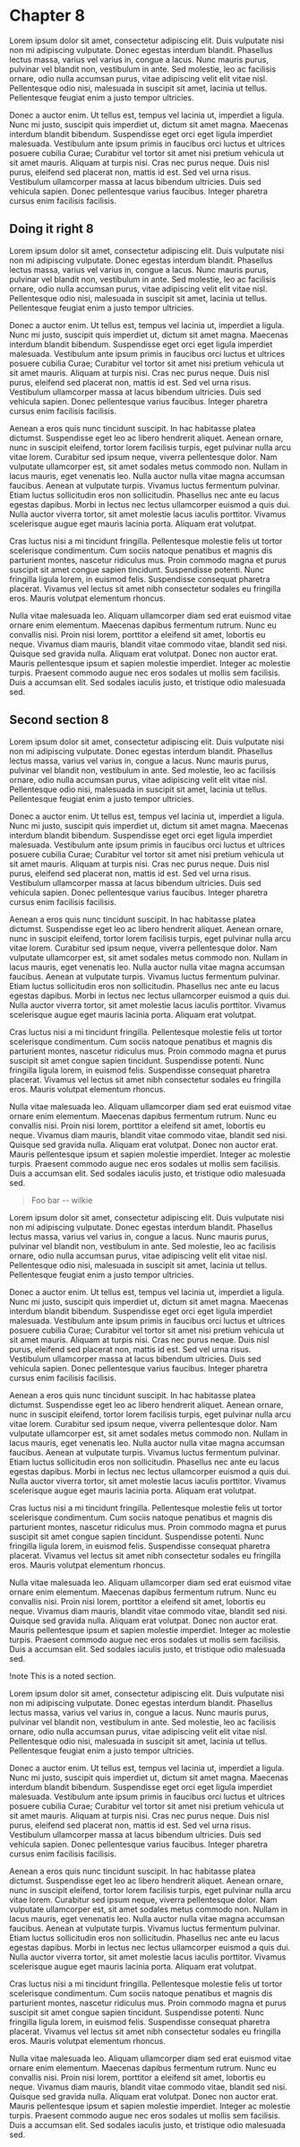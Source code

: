 # Chapter 8

Lorem ipsum dolor sit amet, consectetur adipiscing elit. Duis vulputate nisi non mi adipiscing vulputate. Donec egestas interdum blandit. Phasellus lectus massa, varius vel varius in, congue a lacus. Nunc mauris purus, pulvinar vel blandit non, vestibulum in ante. Sed molestie, leo ac facilisis ornare, odio nulla accumsan purus, vitae adipiscing velit elit vitae nisl. Pellentesque odio nisi, malesuada in suscipit sit amet, lacinia ut tellus. Pellentesque feugiat enim a justo tempor ultricies.

Donec a auctor enim. Ut tellus est, tempus vel lacinia ut, imperdiet a ligula. Nunc mi justo, suscipit quis imperdiet ut, dictum sit amet magna. Maecenas interdum blandit bibendum. Suspendisse eget orci eget ligula imperdiet malesuada. Vestibulum ante ipsum primis in faucibus orci luctus et ultrices posuere cubilia Curae; Curabitur vel tortor sit amet nisi pretium vehicula ut sit amet mauris. Aliquam at turpis nisi. Cras nec purus neque. Duis nisl purus, eleifend sed placerat non, mattis id est. Sed vel urna risus. Vestibulum ullamcorper massa at lacus bibendum ultricies. Duis sed vehicula sapien. Donec pellentesque varius faucibus. Integer pharetra cursus enim facilisis facilisis.

## Doing it right 8

Lorem ipsum dolor sit amet, consectetur adipiscing elit. Duis vulputate nisi non mi adipiscing vulputate. Donec egestas interdum blandit. Phasellus lectus massa, varius vel varius in, congue a lacus. Nunc mauris purus, pulvinar vel blandit non, vestibulum in ante. Sed molestie, leo ac facilisis ornare, odio nulla accumsan purus, vitae adipiscing velit elit vitae nisl. Pellentesque odio nisi, malesuada in suscipit sit amet, lacinia ut tellus. Pellentesque feugiat enim a justo tempor ultricies.

Donec a auctor enim. Ut tellus est, tempus vel lacinia ut, imperdiet a ligula. Nunc mi justo, suscipit quis imperdiet ut, dictum sit amet magna. Maecenas interdum blandit bibendum. Suspendisse eget orci eget ligula imperdiet malesuada. Vestibulum ante ipsum primis in faucibus orci luctus et ultrices posuere cubilia Curae; Curabitur vel tortor sit amet nisi pretium vehicula ut sit amet mauris. Aliquam at turpis nisi. Cras nec purus neque. Duis nisl purus, eleifend sed placerat non, mattis id est. Sed vel urna risus. Vestibulum ullamcorper massa at lacus bibendum ultricies. Duis sed vehicula sapien. Donec pellentesque varius faucibus. Integer pharetra cursus enim facilisis facilisis.

Aenean a eros quis nunc tincidunt suscipit. In hac habitasse platea dictumst. Suspendisse eget leo ac libero hendrerit aliquet. Aenean ornare, nunc in suscipit eleifend, tortor lorem facilisis turpis, eget pulvinar nulla arcu vitae lorem. Curabitur sed ipsum neque, viverra pellentesque dolor. Nam vulputate ullamcorper est, sit amet sodales metus commodo non. Nullam in lacus mauris, eget venenatis leo. Nulla auctor nulla vitae magna accumsan faucibus. Aenean at vulputate turpis. Vivamus luctus fermentum pulvinar. Etiam luctus sollicitudin eros non sollicitudin. Phasellus nec ante eu lacus egestas dapibus. Morbi in lectus nec lectus ullamcorper euismod a quis dui. Nulla auctor viverra tortor, sit amet molestie lacus iaculis porttitor. Vivamus scelerisque augue eget mauris lacinia porta. Aliquam erat volutpat.

Cras luctus nisi a mi tincidunt fringilla. Pellentesque molestie felis ut tortor scelerisque condimentum. Cum sociis natoque penatibus et magnis dis parturient montes, nascetur ridiculus mus. Proin commodo magna et purus suscipit sit amet congue sapien tincidunt. Suspendisse potenti. Nunc fringilla ligula lorem, in euismod felis. Suspendisse consequat pharetra placerat. Vivamus vel lectus sit amet nibh consectetur sodales eu fringilla eros. Mauris volutpat elementum rhoncus.

Nulla vitae malesuada leo. Aliquam ullamcorper diam sed erat euismod vitae ornare enim elementum. Maecenas dapibus fermentum rutrum. Nunc eu convallis nisi. Proin nisi lorem, porttitor a eleifend sit amet, lobortis eu neque. Vivamus diam mauris, blandit vitae commodo vitae, blandit sed nisi. Quisque sed gravida nulla. Aliquam erat volutpat. Donec non auctor erat. Mauris pellentesque ipsum et sapien molestie imperdiet. Integer ac molestie turpis. Praesent commodo augue nec eros sodales ut mollis sem facilisis. Duis a accumsan elit. Sed sodales iaculis justo, et tristique odio malesuada sed.

## Second section 8

Lorem ipsum dolor sit amet, consectetur adipiscing elit. Duis vulputate nisi non mi adipiscing vulputate. Donec egestas interdum blandit. Phasellus lectus massa, varius vel varius in, congue a lacus. Nunc mauris purus, pulvinar vel blandit non, vestibulum in ante. Sed molestie, leo ac facilisis ornare, odio nulla accumsan purus, vitae adipiscing velit elit vitae nisl. Pellentesque odio nisi, malesuada in suscipit sit amet, lacinia ut tellus. Pellentesque feugiat enim a justo tempor ultricies.

Donec a auctor enim. Ut tellus est, tempus vel lacinia ut, imperdiet a ligula. Nunc mi justo, suscipit quis imperdiet ut, dictum sit amet magna. Maecenas interdum blandit bibendum. Suspendisse eget orci eget ligula imperdiet malesuada. Vestibulum ante ipsum primis in faucibus orci luctus et ultrices posuere cubilia Curae; Curabitur vel tortor sit amet nisi pretium vehicula ut sit amet mauris. Aliquam at turpis nisi. Cras nec purus neque. Duis nisl purus, eleifend sed placerat non, mattis id est. Sed vel urna risus. Vestibulum ullamcorper massa at lacus bibendum ultricies. Duis sed vehicula sapien. Donec pellentesque varius faucibus. Integer pharetra cursus enim facilisis facilisis.

Aenean a eros quis nunc tincidunt suscipit. In hac habitasse platea dictumst. Suspendisse eget leo ac libero hendrerit aliquet. Aenean ornare, nunc in suscipit eleifend, tortor lorem facilisis turpis, eget pulvinar nulla arcu vitae lorem. Curabitur sed ipsum neque, viverra pellentesque dolor. Nam vulputate ullamcorper est, sit amet sodales metus commodo non. Nullam in lacus mauris, eget venenatis leo. Nulla auctor nulla vitae magna accumsan faucibus. Aenean at vulputate turpis. Vivamus luctus fermentum pulvinar. Etiam luctus sollicitudin eros non sollicitudin. Phasellus nec ante eu lacus egestas dapibus. Morbi in lectus nec lectus ullamcorper euismod a quis dui. Nulla auctor viverra tortor, sit amet molestie lacus iaculis porttitor. Vivamus scelerisque augue eget mauris lacinia porta. Aliquam erat volutpat.

Cras luctus nisi a mi tincidunt fringilla. Pellentesque molestie felis ut tortor scelerisque condimentum. Cum sociis natoque penatibus et magnis dis parturient montes, nascetur ridiculus mus. Proin commodo magna et purus suscipit sit amet congue sapien tincidunt. Suspendisse potenti. Nunc fringilla ligula lorem, in euismod felis. Suspendisse consequat pharetra placerat. Vivamus vel lectus sit amet nibh consectetur sodales eu fringilla eros. Mauris volutpat elementum rhoncus.

Nulla vitae malesuada leo. Aliquam ullamcorper diam sed erat euismod vitae ornare enim elementum. Maecenas dapibus fermentum rutrum. Nunc eu convallis nisi. Proin nisi lorem, porttitor a eleifend sit amet, lobortis eu neque. Vivamus diam mauris, blandit vitae commodo vitae, blandit sed nisi. Quisque sed gravida nulla. Aliquam erat volutpat. Donec non auctor erat. Mauris pellentesque ipsum et sapien molestie imperdiet. Integer ac molestie turpis. Praesent commodo augue nec eros sodales ut mollis sem facilisis. Duis a accumsan elit. Sed sodales iaculis justo, et tristique odio malesuada sed.

> Foo bar -- wilkie

Lorem ipsum dolor sit amet, consectetur adipiscing elit. Duis vulputate nisi non mi adipiscing vulputate. Donec egestas interdum blandit. Phasellus lectus massa, varius vel varius in, congue a lacus. Nunc mauris purus, pulvinar vel blandit non, vestibulum in ante. Sed molestie, leo ac facilisis ornare, odio nulla accumsan purus, vitae adipiscing velit elit vitae nisl. Pellentesque odio nisi, malesuada in suscipit sit amet, lacinia ut tellus. Pellentesque feugiat enim a justo tempor ultricies.

Donec a auctor enim. Ut tellus est, tempus vel lacinia ut, imperdiet a ligula. Nunc mi justo, suscipit quis imperdiet ut, dictum sit amet magna. Maecenas interdum blandit bibendum. Suspendisse eget orci eget ligula imperdiet malesuada. Vestibulum ante ipsum primis in faucibus orci luctus et ultrices posuere cubilia Curae; Curabitur vel tortor sit amet nisi pretium vehicula ut sit amet mauris. Aliquam at turpis nisi. Cras nec purus neque. Duis nisl purus, eleifend sed placerat non, mattis id est. Sed vel urna risus. Vestibulum ullamcorper massa at lacus bibendum ultricies. Duis sed vehicula sapien. Donec pellentesque varius faucibus. Integer pharetra cursus enim facilisis facilisis.

Aenean a eros quis nunc tincidunt suscipit. In hac habitasse platea dictumst. Suspendisse eget leo ac libero hendrerit aliquet. Aenean ornare, nunc in suscipit eleifend, tortor lorem facilisis turpis, eget pulvinar nulla arcu vitae lorem. Curabitur sed ipsum neque, viverra pellentesque dolor. Nam vulputate ullamcorper est, sit amet sodales metus commodo non. Nullam in lacus mauris, eget venenatis leo. Nulla auctor nulla vitae magna accumsan faucibus. Aenean at vulputate turpis. Vivamus luctus fermentum pulvinar. Etiam luctus sollicitudin eros non sollicitudin. Phasellus nec ante eu lacus egestas dapibus. Morbi in lectus nec lectus ullamcorper euismod a quis dui. Nulla auctor viverra tortor, sit amet molestie lacus iaculis porttitor. Vivamus scelerisque augue eget mauris lacinia porta. Aliquam erat volutpat.

Cras luctus nisi a mi tincidunt fringilla. Pellentesque molestie felis ut tortor scelerisque condimentum. Cum sociis natoque penatibus et magnis dis parturient montes, nascetur ridiculus mus. Proin commodo magna et purus suscipit sit amet congue sapien tincidunt. Suspendisse potenti. Nunc fringilla ligula lorem, in euismod felis. Suspendisse consequat pharetra placerat. Vivamus vel lectus sit amet nibh consectetur sodales eu fringilla eros. Mauris volutpat elementum rhoncus.

Nulla vitae malesuada leo. Aliquam ullamcorper diam sed erat euismod vitae ornare enim elementum. Maecenas dapibus fermentum rutrum. Nunc eu convallis nisi. Proin nisi lorem, porttitor a eleifend sit amet, lobortis eu neque. Vivamus diam mauris, blandit vitae commodo vitae, blandit sed nisi. Quisque sed gravida nulla. Aliquam erat volutpat. Donec non auctor erat. Mauris pellentesque ipsum et sapien molestie imperdiet. Integer ac molestie turpis. Praesent commodo augue nec eros sodales ut mollis sem facilisis. Duis a accumsan elit. Sed sodales iaculis justo, et tristique odio malesuada sed.

!note This is a noted section.

Lorem ipsum dolor sit amet, consectetur adipiscing elit. Duis vulputate nisi non mi adipiscing vulputate. Donec egestas interdum blandit. Phasellus lectus massa, varius vel varius in, congue a lacus. Nunc mauris purus, pulvinar vel blandit non, vestibulum in ante. Sed molestie, leo ac facilisis ornare, odio nulla accumsan purus, vitae adipiscing velit elit vitae nisl. Pellentesque odio nisi, malesuada in suscipit sit amet, lacinia ut tellus. Pellentesque feugiat enim a justo tempor ultricies.

Donec a auctor enim. Ut tellus est, tempus vel lacinia ut, imperdiet a ligula. Nunc mi justo, suscipit quis imperdiet ut, dictum sit amet magna. Maecenas interdum blandit bibendum. Suspendisse eget orci eget ligula imperdiet malesuada. Vestibulum ante ipsum primis in faucibus orci luctus et ultrices posuere cubilia Curae; Curabitur vel tortor sit amet nisi pretium vehicula ut sit amet mauris. Aliquam at turpis nisi. Cras nec purus neque. Duis nisl purus, eleifend sed placerat non, mattis id est. Sed vel urna risus. Vestibulum ullamcorper massa at lacus bibendum ultricies. Duis sed vehicula sapien. Donec pellentesque varius faucibus. Integer pharetra cursus enim facilisis facilisis.

Aenean a eros quis nunc tincidunt suscipit. In hac habitasse platea dictumst. Suspendisse eget leo ac libero hendrerit aliquet. Aenean ornare, nunc in suscipit eleifend, tortor lorem facilisis turpis, eget pulvinar nulla arcu vitae lorem. Curabitur sed ipsum neque, viverra pellentesque dolor. Nam vulputate ullamcorper est, sit amet sodales metus commodo non. Nullam in lacus mauris, eget venenatis leo. Nulla auctor nulla vitae magna accumsan faucibus. Aenean at vulputate turpis. Vivamus luctus fermentum pulvinar. Etiam luctus sollicitudin eros non sollicitudin. Phasellus nec ante eu lacus egestas dapibus. Morbi in lectus nec lectus ullamcorper euismod a quis dui. Nulla auctor viverra tortor, sit amet molestie lacus iaculis porttitor. Vivamus scelerisque augue eget mauris lacinia porta. Aliquam erat volutpat.

Cras luctus nisi a mi tincidunt fringilla. Pellentesque molestie felis ut tortor scelerisque condimentum. Cum sociis natoque penatibus et magnis dis parturient montes, nascetur ridiculus mus. Proin commodo magna et purus suscipit sit amet congue sapien tincidunt. Suspendisse potenti. Nunc fringilla ligula lorem, in euismod felis. Suspendisse consequat pharetra placerat. Vivamus vel lectus sit amet nibh consectetur sodales eu fringilla eros. Mauris volutpat elementum rhoncus.

Nulla vitae malesuada leo. Aliquam ullamcorper diam sed erat euismod vitae ornare enim elementum. Maecenas dapibus fermentum rutrum. Nunc eu convallis nisi. Proin nisi lorem, porttitor a eleifend sit amet, lobortis eu neque. Vivamus diam mauris, blandit vitae commodo vitae, blandit sed nisi. Quisque sed gravida nulla. Aliquam erat volutpat. Donec non auctor erat. Mauris pellentesque ipsum et sapien molestie imperdiet. Integer ac molestie turpis. Praesent commodo augue nec eros sodales ut mollis sem facilisis. Duis a accumsan elit. Sed sodales iaculis justo, et tristique odio malesuada sed.
